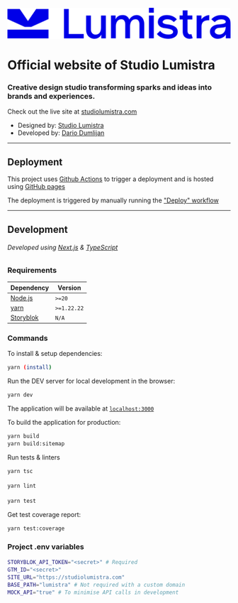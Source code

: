 ![logotype](.github/docs/logotype.svg)

# Official website of Studio Lumistra

### Creative design studio transforming sparks and ideas into brands and experiences.

Check out the live site at [studiolumistra.com](https://studiolumistra.com)

- Designed by: [Studio Lumistra](https://studiolumistra.com)
- Developed by: [Dario Dumlijan](https://github.com/dariodumlijan)

----

## Deployment

This project uses [Github Actions](https://github.com/features/actions) to trigger a deployment and is hosted using [GitHub pages](https://pages.github.com/)

The deployment is triggered by manually running the ["Deploy" workflow](https://github.com/lumistra/lumistra/actions/workflows/deploy.yml)

----

## Development

###### Developed using [Next.js](https://nextjs.org) & [TypeScript](https://www.typescriptlang.org)

### Requirements

| Dependency | Version  |
| ------------------ | -------- |
| [Node.js](https://nodejs.org/en) | `>=20` |
| [yarn](https://yarnpkg.com) | `>=1.22.22` |
| [Storyblok](https://www.storyblok.com) | `N/A` |

### Commands

To install & setup dependencies:
```sh
yarn (install)
```

Run the DEV server for local development in the browser:
```sh
yarn dev
```
The application will be available at [`localhost:3000`](http://localhost:3000)

To build the application for production:
```sh
yarn build
yarn build:sitemap
```

Run tests & linters
```sh
yarn tsc

yarn lint

yarn test
```

Get test coverage report:
```sh
yarn test:coverage
```

### Project .env variables
```sh
STORYBLOK_API_TOKEN="<secret>" # Required
GTM_ID="<secret>"
SITE_URL="https://studiolumistra.com"
BASE_PATH="lumistra" # Not required with a custom domain
MOCK_API="true" # To minimise API calls in development
```
